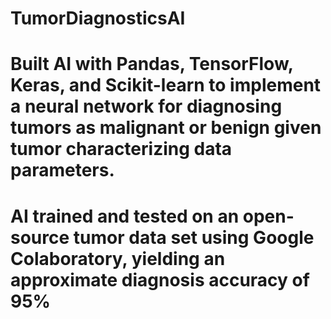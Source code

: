 # TumorDiagnosticsAI
# Built AI with Pandas, TensorFlow, Keras, and Scikit-learn to implement a neural network for diagnosing tumors as malignant or benign given tumor characterizing data parameters.
# AI trained and tested on an open-source tumor data set using Google Colaboratory, yielding an approximate diagnosis accuracy of 95%
